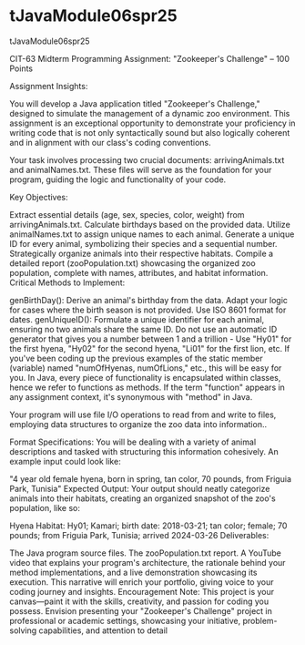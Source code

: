 # tJavaModule06spr25
tJavaModule06spr25

CIT-63 Midterm Programming Assignment: "Zookeeper's Challenge" – 100 Points

Assignment Insights:

You will develop a Java application titled "Zookeeper's Challenge," designed to simulate the management of a dynamic zoo environment. This assignment is an exceptional opportunity to demonstrate your proficiency in writing code that is not only syntactically sound but also logically coherent and in alignment with our class's coding conventions.

Your task involves processing two crucial documents: arrivingAnimals.txt and animalNames.txt. These files will serve as the foundation for your program, guiding the logic and functionality of your code.

Key Objectives:

Extract essential details (age, sex, species, color, weight) from arrivingAnimals.txt.
Calculate birthdays based on the provided data.
Utilize animalNames.txt to assign unique names to each animal.
Generate a unique ID for every animal, symbolizing their species and a sequential number.
Strategically organize animals into their respective habitats.
Compile a detailed report (zooPopulation.txt) showcasing the organized zoo population, complete with names, attributes, and habitat information.
Critical Methods to Implement:

genBirthDay(): Derive an animal's birthday from the data. Adapt your logic for cases where the birth season is not provided.  Use ISO 8601 format for dates. 
genUniqueID(): Formulate a unique identifier for each animal, ensuring no two animals share the same ID. Do not use an automatic ID generator that gives you a number between 1 and a trillion - Use "Hy01" for the first hyena, "Hy02" for the second hyena, "Li01" for the first lion, etc. If you've been coding up the previous examples of the static member (variable) named "numOfHyenas, numOfLions," etc., this will be easy for you.
In Java, every piece of functionality is encapsulated within classes, hence we refer to functions as methods. If the term "function" appears in any assignment context, it's synonymous with "method" in Java.

Your program will use file I/O operations to read from and write to files, employing data structures to organize the zoo data into information..

Format Specifications: You will be dealing with a variety of animal descriptions and tasked with structuring this information cohesively. An example input could look like:

"4 year old female hyena, born in spring, tan color, 70 pounds, from Friguia Park, Tunisia"
Expected Output: Your output should neatly categorize animals into their habitats, creating an organized snapshot of the zoo's population, like so:

Hyena Habitat:
Hy01; Kamari; birth date: 2018-03-21; tan color; female; 70 pounds; from Friguia Park, Tunisia; arrived 2024-03-26
Deliverables:

The Java program source files.
The zooPopulation.txt report.
A YouTube video that explains your program's architecture, the rationale behind your method implementations, and a live demonstration showcasing its execution. This narrative will enrich your portfolio, giving voice to your coding journey and insights.
Encouragement Note: This project is your canvas—paint it with the skills, creativity, and passion for coding you possess. Envision presenting your "Zookeeper's Challenge" project in professional or academic settings, showcasing your initiative, problem-solving capabilities, and attention to detail

